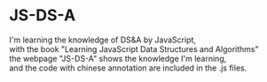 # JS-DS-A
I'm learning the knowledge of DS&amp;A by JavaScript,</br>with the book "Learning JavaScript Data Structures and Algorithms"</br>
the webpage "JS-DS-A" shows the knowledge I'm learning,</br>and the code with chinese annotation are included in the .js files.
